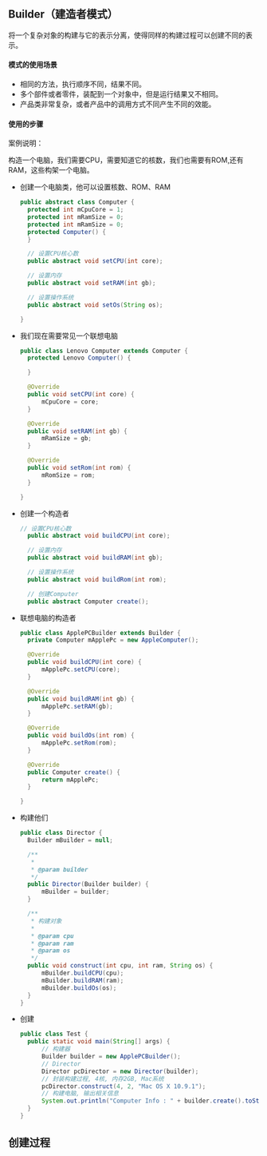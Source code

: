 ## Builder（建造者模式）

将一个复杂对象的构建与它的表示分离，使得同样的构建过程可以创建不同的表示。

#### 模式的使用场景

- 相同的方法，执行顺序不同，结果不同。
- 多个部件或者零件，装配到一个对象中，但是运行结果又不相同。
- 产品类非常复杂，或者产品中的调用方式不同产生不同的效能。 

#### 使用的步骤

案例说明：

构造一个电脑，我们需要CPU，需要知道它的核数，我们也需要有ROM,还有RAM，这些构架一个电脑。

- 创建一个电脑类，他可以设置核数、ROM、RAM

  ```java
  public abstract class Computer {
  	protected int mCpuCore = 1;
  	protected int mRamSize = 0;
  	protected int mRamSize = 0;
  	protected Computer() {
  	}
  
  	// 设置CPU核心数
  	public abstract void setCPU(int core);
  
  	// 设置内存
  	public abstract void setRAM(int gb);
  
  	// 设置操作系统
  	public abstract void setOs(String os);
  
  }
  ```

  

- 我们现在需要常见一个联想电脑

  ```java
  public class Lenovo Computer extends Computer {
  	protected Lenovo Computer() {
  
  	}
  
  	@Override
  	public void setCPU(int core) {
  		mCpuCore = core;
  	}
  
  	@Override
  	public void setRAM(int gb) {
  		mRamSize = gb;
  	}
  
  	@Override
  	public void setRom(int rom) {
  		mRomSize = rom;
  	}
  
  }
  ```

  

- 创建一个构造者

  ```java
  // 设置CPU核心数
  	public abstract void buildCPU(int core);
  
  	// 设置内存
  	public abstract void buildRAM(int gb);
  
  	// 设置操作系统
  	public abstract void buildRom(int rom);
  
  	// 创建Computer
  	public abstract Computer create();
  ```

  

- 联想电脑的构造者

  ```java
  public class ApplePCBuilder extends Builder {
  	private Computer mApplePc = new AppleComputer();
  
  	@Override
  	public void buildCPU(int core) {
  		mApplePc.setCPU(core);
  	}
  
  	@Override
  	public void buildRAM(int gb) {
  		mApplePc.setRAM(gb);
  	}
  
  	@Override
  	public void buildOs(int rom) {
  		mApplePc.setRom(rom);
  	}
  
  	@Override
  	public Computer create() {
  		return mApplePc;
  	}
  
  }
  ```

  

- 构建他们

  ```java
  public class Director {
  	Builder mBuilder = null;
  
  	/**
  	 * 
  	 * @param builder
  	 */
  	public Director(Builder builder) {
  		mBuilder = builder;
  	}
  
  	/**
  	 * 构建对象
  	 * 
  	 * @param cpu
  	 * @param ram
  	 * @param os
  	 */
  	public void construct(int cpu, int ram, String os) {
  		mBuilder.buildCPU(cpu);
  		mBuilder.buildRAM(ram);
  		mBuilder.buildOs(os);
  	}
  }
  ```

  

- 创建

  ```java
  public class Test {
  	public static void main(String[] args) {
  		// 构建器
  		Builder builder = new ApplePCBuilder();
  		// Director
  		Director pcDirector = new Director(builder);
  		// 封装构建过程, 4核, 内存2GB, Mac系统
  		pcDirector.construct(4, 2, "Mac OS X 10.9.1");
  		// 构建电脑, 输出相关信息
  		System.out.println("Computer Info : " + builder.create().toString());
  	}
  }
  ```

  



## 创建过程

